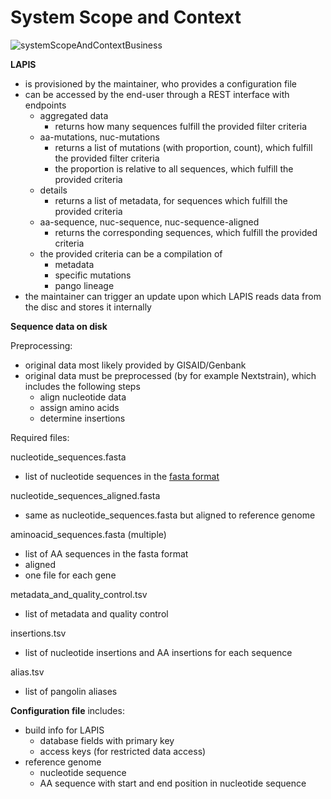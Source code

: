 # System Scope and Context

![systemScopeAndContextBusiness](http://www.plantuml.com/plantuml/proxy?src=https://raw.githubusercontent.com/GenSpectrum/LAPIS/master/docs/arc42/images/systemScopeAndContext.puml)

**LAPIS**
- is provisioned by the maintainer, who provides a configuration file
- can be accessed by the end-user through a REST interface with endpoints
  - aggregated data
    - returns how many sequences fulfill the provided filter criteria 
  - aa-mutations, nuc-mutations
    - returns a list of mutations (with proportion, count), which fulfill the provided filter criteria
    - the proportion is relative to all sequences, which fulfill the provided criteria 
  - details
    - returns a list of metadata, for sequences which fulfill the provided criteria
  - aa-sequence, nuc-sequence, nuc-sequence-aligned
    - returns the corresponding sequences, which fulfill the provided criteria
  - the provided criteria can be a compilation of
    - metadata
    - specific mutations
    - pango lineage
- the maintainer can trigger an update upon which LAPIS reads data from the disc and stores it internally 



**Sequence data on disk**

Preprocessing:
- original data most likely provided by GISAID/Genbank
- original data must be preprocessed (by for example Nextstrain), which includes the following steps 
    - align nucleotide data
    - assign amino acids
    - determine insertions

Required files:

nucleotide_sequences.fasta
- list of nucleotide sequences in the [fasta format](https://en.wikipedia.org/wiki/FASTA_format)

nucleotide_sequences_aligned.fasta
- same as nucleotide_sequences.fasta but aligned to reference genome

aminoacid_sequences.fasta (multiple)
- list of AA sequences in the fasta format
- aligned
- one file for each gene

metadata_and_quality_control.tsv
- list of metadata and quality control

insertions.tsv
- list of nucleotide insertions and AA insertions for each sequence

alias.tsv
- list of pangolin aliases

**Configuration file**
includes:
- build info for LAPIS
  - database fields with primary key
  - access keys (for restricted data access)
- reference genome
  - nucleotide sequence
  - AA sequence with start and end position in nucleotide sequence